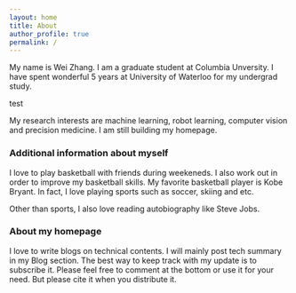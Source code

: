 ```yaml
---
layout: home
title: About
author_profile: true
permalink: /
---
```


My name is Wei Zhang. I am a graduate student at Columbia Unversity. I have spent wonderful 5 years at University of Waterloo for my undergrad study. 


test

My research interests are machine learning, robot learning, computer vision and precision medicine. I am still building my homepage. 

### Additional information about myself

I love to play basketball with friends during weekeneds. I also work out in order to improve my basketball skills. My favorite basketball player is Kobe Bryant. In fact, I love playing sports such as soccer, skiing and etc. 

Other than sports, I also love reading autobiography like Steve Jobs. 

### About my homepage

I love to write blogs on technical contents. I will mainly post tech summary in my Blog section. The best way to keep track with my update is to subscribe it. Please feel free to comment at the bottom or use it for your need. But please cite it when you distribute it.
